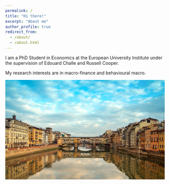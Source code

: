 ```yaml
---
permalink: /
title: "Hi there!"
excerpt: "About me"
author_profile: true
redirect_from: 
  - /about/
  - /about.html
---
```


I am a PhD Student in Economics at the European University Institute under the supervision of Edouard Challe and Russell Cooper.

My research interests are in macro-finance and behavioural macro.

<img src="/images/florence.jpg" alt="drawing" width="800"/>
